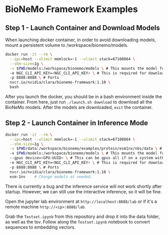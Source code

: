 # BioNeMo Framework Examples

## Step 1 - Launch Container and Download Models

When launching docker container, in order to avoid downloading models, mount a persistent volume to /workspace/bionemo/models.

```bash
docker run -it --rm \
  --ipc=host --ulimit memlock=-1 --ulimit stack=67108864 \
  --shm-size=1g \
  -v $PWD/models:/workspace/bionemo/models \ # This mounts the model folder so we can persist models
  -e NGC_CLI_API_KEY=<NGC_CLI_API_KEY> \ # This is required for downloading models
  -p 8888:8888 \ # Ports
  nvcr.io/nvidia/clara/bionemo-framework:1.10 \
  bash
```

After you launch the docker, you should be in a bash environment inside the container. From here, just run `./launch.sh download` to download all the BioNeMo models. After the models are downloaded, `exit` the container.

## Step 2 - Launch Container in Inference Mode

```bash
docker run -it --rm \
  --ipc=host --ulimit memlock=-1 --ulimit stack=67108864 \
  --shm-size=1g \
  -v $PWD/data:/workspace/bionemo/examples/protein/esm1nv/nbs/data \ # This mounts the data folder into the Jupyter Environment
  -v $PWD/models:/workspace/bionemo/models \ # This mounts the model folder so we can persist models
  --gpus device=<GPU-UUID> \ # This can be gpus all if on a system with only one GPU
  -e NGC_CLI_API_KEY=<NGC_CLI_API_KEY> \ # This is required for downloading models
  -p 8888:8888 \ # Ports
  nvcr.io/nvidia/clara/bionemo-framework:1.10 \
  esm-1nv    # Change models as needed.
```

There is currently a bug and the inference service will not work shortly after startup. However, we can still use the interactive inference, so it will be fine.

Open the jupyter lab environment at `http://localhost:8888/lab` or if it's a remote machine `http://<ip>:8888/lab`.

Grab the `Testset.ipynb` from this repository and drop it into the data folder, as well as the tsv. Follow along the `Testset.ipynb` notebook to convert sequences to embedding vectors.

